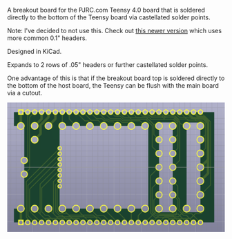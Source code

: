 A breakout board for the PJRC.com Teensy 4.0 board that is soldered directly to the bottom of the Teensy board via castellated solder points.

Note:  I've decided to not use this.  Check out [this newer version](../teensy_header_breakout/) which uses more common 0.1" headers.

Designed in KiCad.

Expands to 2 rows of .05" headers or further castellated solder points.

One advantage of this is that if the breakout board top is soldered directly
to the bottom of the host board, the Teensy can be flush with the main board via a cutout.

![breakout render](teensy4_breakout_render.png)
